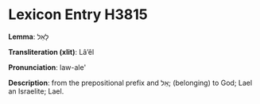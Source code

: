 # Lexicon Entry H3815

**Lemma**: לָאֵל

**Transliteration (xlit)**: Lâʼêl

**Pronunciation**: law-ale'

**Description**:
from the prepositional prefix and אֵל; (belonging) to God; Lael an Israelite; Lael.
